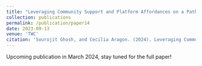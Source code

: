 ```yaml
---
title: "Leveraging Community Support and Platform Affordances on a Path to More Active Participation: A Study of Online Fan Fiction Communities"
collection: publications
permalink: /publication/paper14
date: 2023-09-13
venue: 'TWC'
citation: 'Sourojit Ghosh, and Cecilia Aragon. (2024). Leveraging Community Support and Platform Affordances on a Path to More Active Participation: A Study of Online Fan Fiction Communities. Transformative Works & Cultures, 42.'
---
```


Upcoming publication in March 2024, stay tuned for the full paper! 
